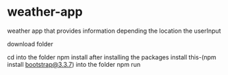 # weather-app
weather app that provides information depending the location the userInput

download folder

cd into the folder
npm install
after installing the packages 
install this-(npm install bootstrap@3.3.7) into the folder
npm run


